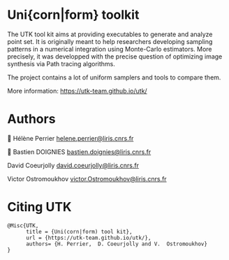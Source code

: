 # Uni{corn|form} toolkit

The UTK tool kit aims at providing executables to generate and analyze
point set. It is originally meant to help researchers developing
sampling patterns in a numerical integration using Monte-Carlo
estimators. More precisely, it was developped with the precise
question of optimizing image synthesis via Path tracing algorithms.

The project contains a lot of uniform samplers and tools to compare
them.

More information: https://utk-team.github.io/utk/

# Authors

🦄 Hélène Perrier <helene.perrier@liris.cnrs.fr>

🐾 Bastien DOIGNIES <bastien.doignies@liris.cnrs.fr>

David Coeurjolly <david.coeurjolly@liris.cnrs.fr>

Victor Ostromoukhov <victor.Ostromoukhov@liris.cnrs.fr>

# Citing UTK

```
@Misc{UTK,
      title = {Uni(corn|form) tool kit},
      url = {https://utk-team.github.io/utk/},
      authors= {H. Perrier,  D. Coeurjolly and V.  Ostromoukhov}
}
```

